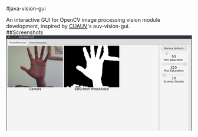 #java-vision-gui

An interactive GUI for OpenCV image processing vision module development, inspired by [CUAUV](https://github.com/cuauv)'s auv-vision-gui.  
##Screenshots
![Example](/screenshots/1.jpg)
